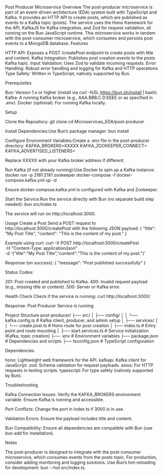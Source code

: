 Post Producer Microservice
Overview
The post-producer microservice is part of an event-driven architecture (EDA) system built with TypeScript and Kafka. It provides an HTTP API to create posts, which are published as events to a Kafka topic (posts). The service uses the Hono framework for the API, KafkaJS for Kafka integration, and Zod for request validation, all running on the Bun JavaScript runtime.
This microservice works in tandem with the post-consumer microservice, which consumes and persists post events to a MongoDB database.
Features

HTTP API: Exposes a POST /createPost endpoint to create posts with title and content.
Kafka Integration: Publishes post creation events to the posts Kafka topic.
Input Validation: Uses Zod to validate incoming requests.
Error Handling: Robust error handling and logging for Kafka and HTTP operations.
Type Safety: Written in TypeScript, natively supported by Bun.

Prerequisites

Bun: Version 1.x or higher (install via curl -fsSL https://bun.sh/install | bash).
Kafka: A running Kafka broker (e.g., AAA.BBB.C.D:EEEE or as specified in .env).
Docker (optional): For running Kafka locally.

Setup

Clone the Repository:
git clone
cd Microservices_EDA/post-producer


Install Dependencies:Use Bun’s package manager:
bun install


Configure Environment Variables:Create a .env file in the post-producer directory:
KAFKA_BROKERS=XXXXX
KAFKA_ZOOKEEPER_CONNECT=
KAFKA_ADVERTISED_LISTENERS=

Replace XXXXX with your Kafka broker address if different.

Run Kafka (if not already running):Use Docker to spin up a Kafka instance:
docker run -p 2181:2181 zookeeper
docker-compose -f docker-compose.kafka.yml up -d

Ensure docker-compose.kafka.yml is configured with Kafka and Zookeeper.

Start the Service:Run the service directly with Bun (no separate build step needed):
bun src/index.ts

The service will run on http://localhost:3000.


Usage
Create a Post
Send a POST request to http://localhost:3000/createPost with the following JSON payload:
{
  "title": "My Post Title",
  "content": "This is the content of my post."
}

Example using curl:
curl -X POST http://localhost:3000/createPost \
-H "Content-Type: application/json" \
-d '{"title":"My Post Title","content":"This is the content of my post."}'

Response (on success):
{
  "message": "Post published successfully"
}

Status Codes:

201: Post created and published to Kafka.
400: Invalid request payload (e.g., missing title or content).
500: Server or Kafka error.

Health Check
Check if the service is running:
curl http://localhost:3000/

Response:
Post Producer Service is running

Project Structure
post-producer/
├── src/
│   ├── config/
│   │   └── kafka.config.ts      # Kafka client, producer, and admin setup
│   ├── services/
│   │   └── create.post.ts       # Hono route for post creation
│   ├── index.ts                 # Entry point and route mounting
│   ├── start.services.ts        # Service initialization (Kafka, topic creation)
├── .env                         # Environment variables
├── package.json                 # Dependencies and scripts
├── tsconfig.json                # TypeScript configuration


Dependencies

hono: Lightweight web framework for the API.
kafkajs: Kafka client for JavaScript.
zod: Schema validation for request payloads.
axios: For HTTP requests in testing scripts.
typescript: For type safety (natively supported by Bun).

Troubleshooting

Kafka Connection Issues:
Verify the KAFKA_BROKERS environment variable.
Ensure Kafka is running and accessible.


Port Conflicts:
Change the port in index.ts if 3000 is in use.


Validation Errors:
Ensure the payload includes title and content.


Bun Compatibility:
Ensure all dependencies are compatible with Bun (use bun add for installation).



Notes

The post-producer is designed to integrate with the post-consumer microservice, which consumes events from the posts topic.
For production, consider adding monitoring and logging solutions.
Use Bun’s hot-reloading for development: bun --hot src/index.ts.

